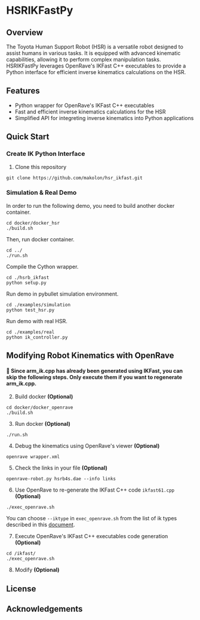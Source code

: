# HSRIKFastPy
## Overview
The Toyota Human Support Robot (HSR) is a versatile robot designed to assist humans in various tasks. It is equipped with advanced kinematic capabilities, allowing it to perform complex manipulation tasks. HSRIKFastPy leverages OpenRave's IKFast C++ executables to provide a Python interface for efficient inverse kinematics calculations on the HSR.

## Features
- Python wrapper for OpenRave's IKFast C++ executables
- Fast and efficient inverse kinematics calculations for the HSR
- Simplified API for integreting inverse kinematics into Python applications

## Quick Start


### Create IK Python Interface

1. Clone this repository
```
git clone https://github.com/makolon/hsr_ikfast.git
```

### Simulation & Real Demo
In order to run the following demo, you need to build another docker container.
```
cd docker/docker_hsr
./build.sh
```

Then, run docker container.
```
cd ../
./run.sh
```

Compile the Cython wrapper.
```
cd ./hsrb_ikfast
python setup.py
```

Run demo in pybullet simulation environment.
```
cd ./examples/simulation
python test_hsr.py 
```

Run demo with real HSR.
```
cd ./examples/real
python ik_controller.py
```

## Modifying Robot Kinematics with OpenRave
#### :construction: Since arm_ik.cpp has already been generated using IKFast, you can skip the following steps. Only execute them if you want to regenerate arm_ik.cpp.

2. Build docker **(Optional)**
```
cd docker/docker_openrave
./build.sh
```

3. Run docker **(Optional)**
```
./run.sh
```

4. Debug the kinematics using OpenRave's viewer **(Optional)**
```
openrave wrapper.xml
```

5. Check the links in your file **(Optional)**
```
openrave-robot.py hsrb4s.dae --info links
```

6. Use OpenRave to re-generate the IKFast C++ code `ikfast61.cpp` **(Optional)**
```
./exec_openrave.sh
```

You can choose `--iktype` in `exec_openrave.sh` from the list of ik types described in this [document](http://openrave.org/docs/latest_stable/openravepy/ikfast/#ik-types).

7. Execute OpenRave's IKFast C++ executables code generation **(Optional)**
```
cd /ikfast/
./exec_openrave.sh
```

8. Modify **(Optional)**

## License

## Acknowledgements
